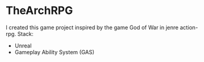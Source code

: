 # TheArchRPG

I created this game project inspired by the game God of War in jenre action-rpg. 
Stack:
- Unreal
- Gameplay Ability System (GAS)
